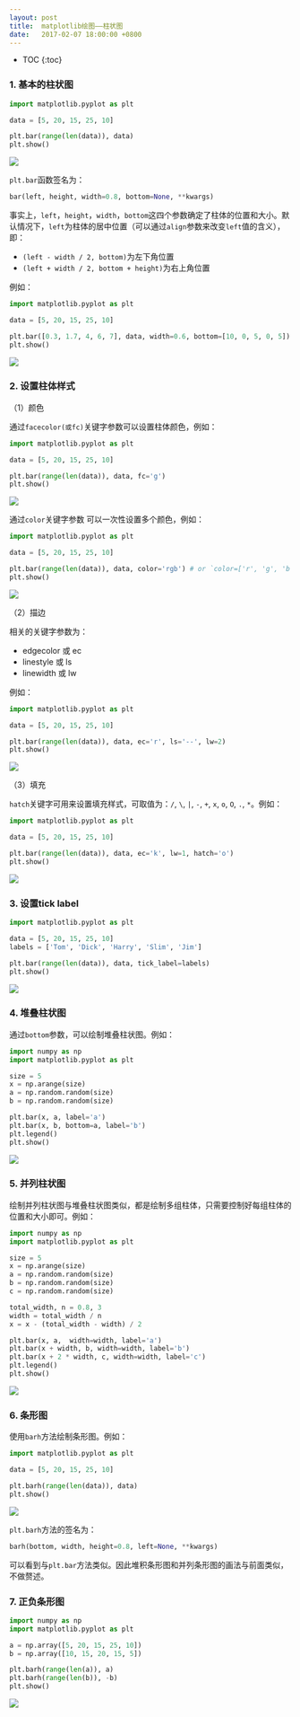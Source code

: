 ```yaml
---
layout: post
title:  matplotlib绘图——柱状图
date:   2017-02-07 18:00:00 +0800
---
```


* TOC
{:toc}

### 1. 基本的柱状图

```py
import matplotlib.pyplot as plt

data = [5, 20, 15, 25, 10]

plt.bar(range(len(data)), data)
plt.show()
```

![]({{site.baseurl}}/images/matplotlib/bar_1.png)

`plt.bar`函数签名为：

```py
bar(left, height, width=0.8, bottom=None, **kwargs)
```

事实上，`left`，`height`，`width`，`bottom`这四个参数确定了柱体的位置和大小。默认情况下，`left`为柱体的居中位置（可以通过`align`参数来改变`left`值的含义），即：

- `(left - width / 2, bottom)`为左下角位置
- `(left + width / 2, bottom + height)`为右上角位置

例如：

```py
import matplotlib.pyplot as plt

data = [5, 20, 15, 25, 10]

plt.bar([0.3, 1.7, 4, 6, 7], data, width=0.6, bottom=[10, 0, 5, 0, 5])
plt.show()
```

![]({{site.baseurl}}/images/matplotlib/bar_2.png)

### 2. 设置柱体样式

（1）颜色

通过`facecolor(或fc)`关键字参数可以设置柱体颜色，例如：

```py
import matplotlib.pyplot as plt

data = [5, 20, 15, 25, 10]

plt.bar(range(len(data)), data, fc='g')
plt.show()
```

![]({{site.baseurl}}/images/matplotlib/bar_3.png)

通过`color`关键字参数 可以一次性设置多个颜色，例如：

```py
import matplotlib.pyplot as plt

data = [5, 20, 15, 25, 10]

plt.bar(range(len(data)), data, color='rgb') # or `color=['r', 'g', 'b']`
plt.show()
```

![]({{site.baseurl}}/images/matplotlib/bar_4.png)

（2）描边

相关的关键字参数为：

- edgecolor 或 ec
- linestyle 或 ls
- linewidth 或 lw

例如：

```py
import matplotlib.pyplot as plt

data = [5, 20, 15, 25, 10]

plt.bar(range(len(data)), data, ec='r', ls='--', lw=2)
plt.show()
```

![]({{site.baseurl}}/images/matplotlib/bar_5.png)

（3）填充

`hatch`关键字可用来设置填充样式，可取值为：`/`, `\`, `|`, `-`, `+`, `x`, `o`, `O`, `.`, `*`。例如：

```py
import matplotlib.pyplot as plt

data = [5, 20, 15, 25, 10]

plt.bar(range(len(data)), data, ec='k', lw=1, hatch='o')
plt.show()
```

![]({{site.baseurl}}/images/matplotlib/bar_6.png)

### 3. 设置tick label

```py
import matplotlib.pyplot as plt

data = [5, 20, 15, 25, 10]
labels = ['Tom', 'Dick', 'Harry', 'Slim', 'Jim']

plt.bar(range(len(data)), data, tick_label=labels)
plt.show()
```

![]({{site.baseurl}}/images/matplotlib/bar_7.png)

### 4. 堆叠柱状图

通过`bottom`参数，可以绘制堆叠柱状图。例如：

```py
import numpy as np
import matplotlib.pyplot as plt

size = 5
x = np.arange(size)
a = np.random.random(size)
b = np.random.random(size)

plt.bar(x, a, label='a')
plt.bar(x, b, bottom=a, label='b')
plt.legend()
plt.show()
```

![]({{site.baseurl}}/images/matplotlib/bar_8.png)

### 5. 并列柱状图

绘制并列柱状图与堆叠柱状图类似，都是绘制多组柱体，只需要控制好每组柱体的位置和大小即可。例如：

```py
import numpy as np
import matplotlib.pyplot as plt

size = 5
x = np.arange(size)
a = np.random.random(size)
b = np.random.random(size)
c = np.random.random(size)

total_width, n = 0.8, 3
width = total_width / n
x = x - (total_width - width) / 2

plt.bar(x, a,  width=width, label='a')
plt.bar(x + width, b, width=width, label='b')
plt.bar(x + 2 * width, c, width=width, label='c')
plt.legend()
plt.show()
```

![]({{site.baseurl}}/images/matplotlib/bar_9.png)

### 6. 条形图

使用`barh`方法绘制条形图。例如：

```py
import matplotlib.pyplot as plt

data = [5, 20, 15, 25, 10]

plt.barh(range(len(data)), data)
plt.show()
```

![]({{site.baseurl}}/images/matplotlib/bar_10.png)

`plt.barh`方法的签名为：

```py
barh(bottom, width, height=0.8, left=None, **kwargs)
```

可以看到与`plt.bar`方法类似。因此堆积条形图和并列条形图的画法与前面类似，不做赘述。

### 7. 正负条形图

```py
import numpy as np
import matplotlib.pyplot as plt

a = np.array([5, 20, 15, 25, 10])
b = np.array([10, 15, 20, 15, 5])

plt.barh(range(len(a)), a)
plt.barh(range(len(b)), -b)
plt.show()
```

![]({{site.baseurl}}/images/matplotlib/bar_11.png)